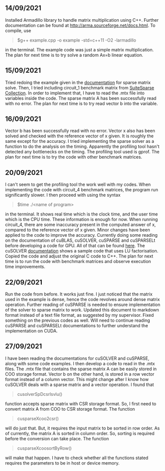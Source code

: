 ## 14/09/2021
Installed Armadillo library to handle matrix multiplication using C++. Further documentation can be found at <http://arma.sourceforge.net/docs.html>. To compile, use 
>$g++ example.cpp -o example -std=c++11 -O2 -larmadillo 

in the terminal. The example code was just a simple matrix multiplication. The plan for next time is to try solve a random Ax=b linear equation.

## 15/09/2021
Tried redoing the example given in the [documentation](http://arma.sourceforge.net/docs.html#spsolve) for sparse matrix solve. Then, I tried including circuit\_1 benchmark matrix from [SuiteSparse Collection](https://sparse.tamu.edu/). In order to implement that, I have to read the .mtx file into variables inside the code. The sparse matrix A has been successfully read with no error. The plan for next time is to try read vector b into the variable.

## 16/09/2021
Vector b has been successfully read with no error. Vector x also has been solved and checked with the reference vector of x given. It is roughly the same except for the accuracy. I tried implementing the sparse solver as a function to do the analysis on the timing. Apparently the profiling tool hasn't detected any bottlenecks on the timing. The profiling tool used is gprof. The plan for next time is to try the code with other benchmark matrices.

## 20/09/2021
I can't seem to get the profiling tool the work well with my codes. When implementing the code with circuit\_4 benchmark matrices, the program run significantly slower. I then proceed with using the syntax 
>$time ./\<name of program\> 

in the terminal. It shows real time which is the clock time, and the user time which is the CPU time. These information is enough for now. When running circuit\_4, there are some inaccuracy present in the computed answer of x, compared to the reference vector of x given. Minor changes have been applied to the code to improve the accuracy. Currently doing some reading on the documentation of cuBLAS, cuSOLVER, cuSPARSE and cuSPARSELt before developing a code for GPU. All of that can be found [here](https://docs.nvidia.com/cuda-libraries/index.html). The cuSOLVER [documentation](https://docs.nvidia.com/cuda/cusolver/index.html#lu_examples) shows a sample code that uses LU factorisation. Copied the code and adjust the original C code to C++. The plan for next time is to run the code with benchmark matrices and observe execution time improvements.

## 22/09/2021
Run the code from before. It works just fine. I just noticed that the matrix used in the example is dense, hence the code revolves around dense matrix operation. Further reading of cuSPARSE is needed to ensure implementation of the solver to sparse matrix to work. Updated this document to markdown format instead of a text file format, as suggested by my supervisor. Fixed something on the previous codes as well. Will need to continue reading cuSPARSE and cuSPARSELt documentations to further understand the implementation on CUDA.

## 27/09/2021
I have been reading the documentations for cuSOLVER and cuSPARSE, along with some code examples. I then develop a code to read in the .mtx files. The .mtx file that contains the sparse matrix A can be easily stored in COO storage format. Vector b on the other hand, is stored in a row vector format instead of a column vector. This might change after I know how cuSOLVER deals with a sparse matrix and a vector operation. I found that 
>cusolverSpDcsrlsvlu()

function accepts sparse matrix with CSR storage format. So, I first need to convert matrix A from COO to CSR storage format. The function
>cusparseXcoo2csr()

will do just that. But, it requires the input matrix to be sorted in row order. As of currently, the matrix A is sorted in column order. So, sorting is required before the conversion can take place. The function
>cusparseXcoosortByRow()

will make that happen. I have to check whether all the functions stated requires the parameters to be in host or device memory.
